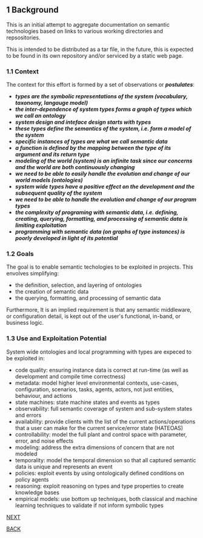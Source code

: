 
## 1 Background

This is an initial attempt to aggregate documentation on semantic technologies based on links to various working directories and repsositories. 

This is intended to be distributed as a tar file, in the future, this is expected to be found in its own repository and/or serviced by a static web page.

### 1.1 Context

The context for this effort is formed by a set of observations or ***postulates***:

 - ***types are the symbolic representations of the system (vocabulary, taxonomy, langauge model)***
 - ***the inter-dependence of system types forms a graph of types which we call an ontology***
 - ***system design and inteface design starts with types***
 - ***these types define the semantics of the system, i.e. form a model of the system***
 - ***specific instances of types are what we call semantic data***
 - ***a function is defined by the mapping between the type of its argument and its return type***
 - ***modeling of the world (system) is an infinite task since our concerns and the world are both continuously changing***
 - ***we need to be able to easily handle the evolution and change of our world models (ontologies)***
 - ***system wide types have a positive effect on the development and the subsequent quality of the system***
 - ***we need to be able to handle the evolution and change of our program types***
 - ***the complexity of programing with semantic data, i.e. defining, creating, querying, formatting, and processing of semantic data is limiting exploitation***
 - ***programming with semantic data (on graphs of type instances) is poorly developed in light of its potential***
 

### 1.2 Goals

The goal is to enable semantic techologies to be exploited in projects. This envolves simplifying:

 - the definition, selection, and layering of ontologies
 - the creation of semantic data
 - the querying, formatting, and processing of semantic data
 

Furthermore, It is an implied requirement is that any semantic middleware, or configuration detail, is kept out of the user's functional, in-band, or business logic.
 

### 1.3 Use and Exploitation Potential

System wide ontologies and local programming with types are expeced to be exploited in:
 - code quality: ensuring instance data is correct at run-time (as well as development and compile time correctness)
 - metadata: model higher level environmental contexts, use-cases, configuration, scenarios, tasks, agents, actors, not just entities, behaviour, and actions
 - state machines: state machine states and events as types
 - observability: full semantic coverage of system and sub-system states and errors
 - availability: provide clients with the list of the current actions/operations that a user can make for the current service/error state (HATEOAS)
 - controllability: model the full plant and control space with parameter, error, and noise effects
 - modeling: address the extra dimensions of concern that are not modeled
 - temporality: model the temporal dimension so that all captured semantic data is unique and represents an event
 - policies: exploit events by using ontologically defined conditions on policy agents
 - reasoning: exploit reasoning on types and type properties to create knowledge bases
 - empirical models: use bottom up techniques, both classical and machine learning techniques to validate if not inform symbolic types

[NEXT](rdf-and-types.md)

[BACK](../README.md)